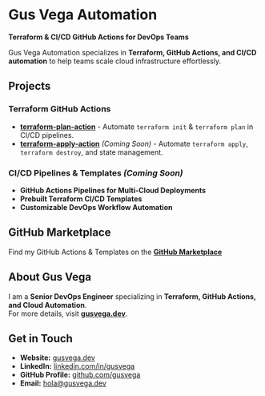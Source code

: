 # Gus Vega Automation  
**Terraform & CI/CD GitHub Actions for DevOps Teams**  

Gus Vega Automation specializes in **Terraform, GitHub Actions, and CI/CD automation** to help teams scale cloud infrastructure effortlessly.

##  Projects  

### **Terraform GitHub Actions**  
-  **[terraform-plan-action](https://github.com/gusvega-dev/terraform-plan-action)** - Automate `terraform init` & `terraform plan` in CI/CD pipelines.  
-  **[terraform-apply-action](https://github.com/gusvega-dev/terraform-apply-action)** *(Coming Soon)* - Automate `terraform apply`, `terraform destroy`, and state management.

### **CI/CD Pipelines & Templates** *(Coming Soon)*
-  **GitHub Actions Pipelines for Multi-Cloud Deployments**
-  **Prebuilt Terraform CI/CD Templates**
-  **Customizable DevOps Workflow Automation**

##  GitHub Marketplace  
Find my GitHub Actions & Templates on the **[GitHub Marketplace](https://github.com/marketplace?query=gusvega)**  

##  About Gus Vega  
I am a **Senior DevOps Engineer** specializing in **Terraform, GitHub Actions, and Cloud Automation**.  
For more details, visit **[gusvega.dev](https://gusvega.dev)**.  

##  Get in Touch  
- **Website:** [gusvega.dev](https://gusvega.dev)  
- **LinkedIn:** [linkedin.com/in/gusvega](https://www.linkedin.com/in/gusvega/)  
- **GitHub Profile:** [github.com/gusvega](https://github.com/gusvega)  
- **Email:** hola@gusvega.dev  

